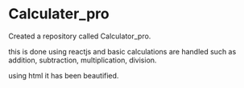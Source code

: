 # Calculater_pro

Created a repository called Calculator_pro.

this is done using reactjs and basic calculations are handled such as addition, subtraction, multiplication, division.

using html it has been beautified.

